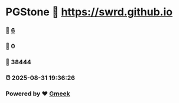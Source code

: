 # PGStone :link: https://swrd.github.io 
### :page_facing_up: [6](https://swrd.github.io/tag.html) 
### :speech_balloon: 0 
### :hibiscus: 38444 
### :alarm_clock: 2025-08-31 19:36:26 
### Powered by :heart: [Gmeek](https://github.com/Meekdai/Gmeek)
